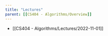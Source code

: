 ```yaml
---
title: "Lectures"
parent: [[CS404 - Algorithms/Overview]]
---
```


* [[CS404 - Algorithms/Lectures/2022-11-01]]
